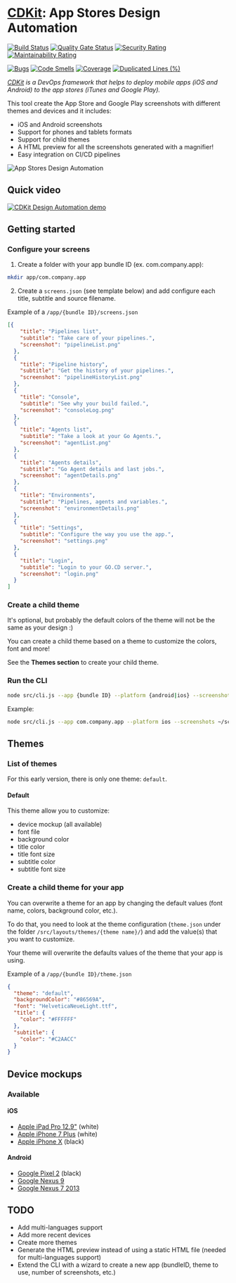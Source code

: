# [CDKit](https://github.com/timoa/cdkit): App Stores Design Automation

[![Build Status][travis-badge]][travis-url]
[![Quality Gate Status][sonarcloud-status-badge]][sonarcloud-url]
[![Security Rating][sonarcloud-security-badge]][sonarcloud-url]
[![Maintainability Rating][sonarcloud-maintainability-badge]][sonarcloud-url]

[![Bugs][sonarcloud-bugs-badge]][sonarcloud-url]
[![Code Smells][sonarcloud-codesmells-badge]][sonarcloud-url]
[![Coverage][sonarcloud-coverage-badge]][sonarcloud-url]
[![Duplicated Lines (%)][sonarcloud-duplicated-badge]][sonarcloud-url]

*[CDKit](https://github.com/timoa/cdkit) is a DevOps framework that helps to deploy mobile apps (iOS and Android) to the app stores (iTunes and Google Play).*

This tool create the App Store and Google Play screenshots with different themes and devices and it includes:

* iOS and Android screenshots
* Support for phones and tablets formats
* Support for child themes
* A HTML preview for all the screenshots generated with a magnifier!
* Easy integration on CI/CD pipelines

![App Stores Design Automation][doc-design-automation]

## Quick video

[![CDKit Design Automation demo](https://img.youtube.com/vi/wT4t4d7lgr4/0.jpg)](https://www.youtube.com/watch?v=wT4t4d7lgr4 "CDKit Design Automation demo")

## Getting started

### Configure your screens

1) Create a folder with your app bundle ID (ex. com.company.app):

  ```bash
  mkdir app/com.company.app
  ```

2) Create a `screens.json` (see template below) and add configure each title, subtitle and source filename.

Example of a `/app/{bundle ID}/screens.json`

```json
[{
    "title": "Pipelines list",
    "subtitle": "Take care of your pipelines.",
    "screenshot": "pipelineList.png"
  },
  {
    "title": "Pipeline history",
    "subtitle": "Get the history of your pipelines.",
    "screenshot": "pipelineHistoryList.png"
  },
  {
    "title": "Console",
    "subtitle": "See why your build failed.",
    "screenshot": "consoleLog.png"
  },
  {
    "title": "Agents list",
    "subtitle": "Take a look at your Go Agents.",
    "screenshot": "agentList.png"
  },
  {
    "title": "Agents details",
    "subtitle": "Go Agent details and last jobs.",
    "screenshot": "agentDetails.png"
  },
  {
    "title": "Environments",
    "subtitle": "Pipelines, agents and variables.",
    "screenshot": "environmentDetails.png"
  },
  {
    "title": "Settings",
    "subtitle": "Configure the way you use the app.",
    "screenshot": "settings.png"
  },
  {
    "title": "Login",
    "subtitle": "Login to your GO.CD server.",
    "screenshot": "login.png"
  }
]
```

### Create a child theme

It's optional, but probably the default colors of the theme will not be the same as your design :)

You can create a child theme based on a theme to customize the colors, font and more!

See the **Themes section** to create your child theme.

### Run the CLI

```bash
node src/cli.js --app {bundle ID} --platform {android|ios} --screenshots {path to your device screenshots}
```

Example:

```bash
node src/cli.js --app com.company.app --platform ios --screenshots ~/screenshots
```

## Themes

### List of themes

For this early version, there is only one theme: `default`.

#### Default

This theme allow you to customize:

* device mockup (all available)
* font file
* background color
* title color
* title font size
* subtitle color
* subtitle font size

### Create a child theme for your app

You can overwrite a theme for an app by changing the default values (font name, colors, background color, etc.).

To do that, you need to look at the theme configuration (`theme.json` under the folder `/src/layouts/themes/{theme name}/`) and add the value(s) that you want to customize.

Your theme will overwrite the defaults values of the theme that your app is using.

Example of a `/app/{bundle ID}/theme.json`

```json
{
  "theme": "default",
  "backgroundColor": "#86569A",
  "font": "HelveticaNeueLight.ttf",
  "title": {
    "color": "#FFFFFF"
  },
  "subtitle": {
    "color": "#C2AACC"
  }
}
```

## Device mockups

### Available

#### iOS

* [Apple iPad Pro 12.9"][apple-ipad-pro-12.9-white] (white)
* [Apple iPhone 7 Plus][apple-iphone-7-plus-white] (white)
* [Apple iPhone X][apple-iphone-x-black] (black)

#### Android

* [Google Pixel 2][google-pixel-2-black] (black)
* [Google Nexus 9][google-nexus-9]
* [Google Nexus 7 2013][google-nexus-7-2013]

## TODO

* Add multi-languages support
* Add more recent devices
* Create more themes
* Generate the HTML preview instead of using a static HTML file (needed for multi-languages support)
* Extend the CLI with a wizard to create a new app (bundleID, theme to use, number of screenshots, etc.)

[sonarcloud]: https://sonarcloud.io/about
[travis-badge]: https://travis-ci.com/timoa/cdkit.appstore.design.svg?branch=master
[travis-url]: https://travis-ci.com/timoa/cdkit.appstore.design
[sonarcloud-url]: https://sonarcloud.io/dashboard?id=timoa_cdkit.appstore.design
[sonarcloud-status-badge]: https://sonarcloud.io/api/project_badges/measure?project=timoa_cdkit.appstore.design&metric=alert_status
[sonarcloud-security-badge]: https://sonarcloud.io/api/project_badges/measure?project=timoa_cdkit.appstore.design&metric=security_rating
[sonarcloud-maintainability-badge]: https://sonarcloud.io/api/project_badges/measure?project=timoa_cdkit.appstore.design&metric=sqale_rating
[sonarcloud-bugs-badge]: https://sonarcloud.io/api/project_badges/measure?project=timoa_cdkit.appstore.design&metric=bugs
[sonarcloud-codesmells-badge]: https://sonarcloud.io/api/project_badges/measure?project=timoa_cdkit.appstore.design&metric=code_smells
[sonarcloud-coverage-badge]: https://sonarcloud.io/api/project_badges/measure?project=timoa_cdkit.appstore.design&metric=coverage
[sonarcloud-duplicated-badge]: https://sonarcloud.io/api/project_badges/measure?project=timoa_cdkit.appstore.design&metric=duplicated_lines_density
[doc-design-automation]: /doc/images/design-automation.jpg
[apple-ipad-pro-12.9-white]: /src/layouts/devices/apple-ipad-pro-12.9-white/frame.png
[apple-iphone-7-plus-white]: /src/layouts/devices/apple-iphone-7-plus-white/frame.png
[apple-iphone-x-black]: /src/layouts/devices/apple-iphone-x-black/frame.png
[google-pixel-2-black]: /src/layouts/devices/google-pixel-2-black/frame.png
[google-nexus-9]: /src/layouts/devices/google-nexus-9/frame.png
[google-nexus-7-2013]: /src/layouts/devices/google-nexus-7-2013/frame.png

